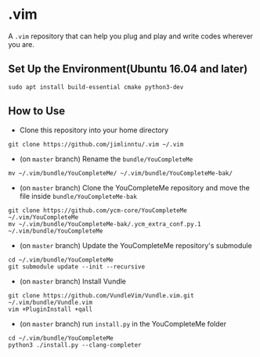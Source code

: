 # .vim
A `.vim` repository that can help you plug and play and write codes wherever you are.

## Set Up the Environment(Ubuntu 16.04 and later)
```
sudo apt install build-essential cmake python3-dev
```


## How to Use
* Clone this repository into your home directory
```
git clone https://github.com/jimlinntu/.vim ~/.vim
```

* (on `master` branch) Rename the `bundle/YouCompleteMe`
```
mv ~/.vim/bundle/YouCompleteMe/ ~/.vim/bundle/YouCompleteMe-bak/
```

* (on `master` branch) Clone the YouCompleteMe repository and move the file inside `bundle/YouCompleteMe-bak`
```
git clone https://github.com/ycm-core/YouCompleteMe ~/.vim/YouCompleteMe
mv ~/.vim/bundle/YouCompleteMe-bak/.ycm_extra_conf.py.1 ~/.vim/bundle/YouCompleteMe
```

* (on `master` branch) Update the YouCompleteMe repository's submodule
```
cd ~/.vim/bundle/YouCompleteMe
git submodule update --init --recursive
```

* (on `master` branch) Install Vundle
```
git clone https://github.com/VundleVim/Vundle.vim.git ~/.vim/bundle/Vundle.vim
vim +PluginInstall +qall
```
* (on `master` branch) run `install.py` in the YouCompleteMe folder
```
cd ~/.vim/bundle/YouCompleteMe
python3 ./install.py --clang-completer
```


